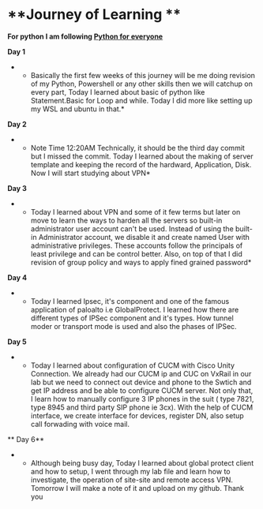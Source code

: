 # **Journey of Learning ** 

**For python I am following [Python for everyone](https://www.py4e.com/html3/02-variables)**

**Day 1** 
- * Basically the first few weeks of this journey will be me doing revision of my Python, Powershell or any other skills then we will catchup on every part, Today I learned about basic of python like Statement.Basic for Loop and while. Today I did more like setting up my WSL and ubuntu in that.*


**Day 2**

- * Note Time 12:20AM Technically, it should be the third day commit but I missed the commit. Today I learned about the making of server template and keeping the record of the hardward, Application, Disk. Now I will start studying about VPN*

**Day 3** 

- * Today I learned about VPN and some of it few terms but later on move to learn the ways to harden all the servers so built-in administrator user account can't be used. Instead of using the built-in Administrator account, we disable it and create named User with administrative privileges. These accounts follow the principals of least privilege and can be control better. Also, on top of that I did revision of group policy and ways to apply fined grained password* 

**Day 4** 
- * Today I learned Ipsec, it's component and one of the famous application of paloalto i.e GlobalProtect. I learned how there are different types of IPSec component and it's types. How tunnel moder or transport mode is used and also the phases of IPSec.


**Day 5**
- * Today I learned about configuration of CUCM with Cisco Unity Connection. We already had our CUCM ip and CUC on VxRail in our lab but we need to connect out device and phone to the Swtich and get IP address and be able to configure CUCM server. Not only that, I learn how to manually configure 3 IP phones in the suit ( type 7821, type 8945  and third party SIP phone ie 3cx). With the help of CUCM interface, we create interface for devices, register DN, also setup call forwading with voice mail.


** Day 6**
- * Although being busy day, Today I learned about global protect client and how to setup, I went through my lab file and learn how to investigate, the operation of site-site and remote access VPN. Tomorrow I will make a note of it and upload on my github. Thank you


